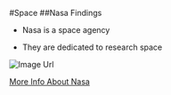 #Space
##Nasa Findings
- Nasa is a space agency


- They are dedicated to research space

![Image Url](https://unsplash.com/photos/a-planetary-object-in-the-middle-of-the-night-EEx2k0nAfU4)

[More Info About Nasa](https://www.nasa.gov/) 
